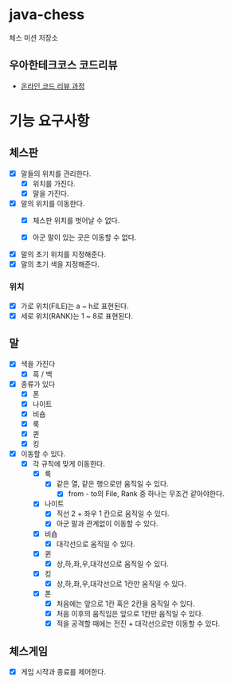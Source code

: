 # java-chess

체스 미션 저장소

## 우아한테크코스 코드리뷰

- [온라인 코드 리뷰 과정](https://github.com/woowacourse/woowacourse-docs/blob/master/maincourse/README.md)

# 기능 요구사항

## 체스판

- [x] 말들의 위치를 관리한다.
    - [x] 위치를 가진다.
    - [x] 말을 가진다.

- [x] 말의 위치를 이동한다.
    - [x] 체스판 위치를 벗어날 수 없다.
    - [x] 아군 말이 있는 곳은 이동할 수 없다.


- [x] 말의 초기 위치를 지정해준다.
- [x] 말의 초기 색을 지정해준다.

### 위치

- [x] 가로 위치(FILE)는 a ~ h로 표현된다.
- [x] 세로 위치(RANK)는 1 ~ 8로 표현된다.

## 말

- [x] 색을 가진다
    - [x] 흑 / 백

- [x] 종류가 있다
    - [x] 폰
    - [x] 나이트
    - [x] 비숍
    - [x] 룩
    - [x] 퀸
    - [x] 킹

- [x] 이동할 수 있다.
    - [x] 각 규칙에 맞게 이동한다.
        - [x] 룩
            - [x] 같은 열, 같은 행으로만 움직일 수 있다.
                - [x] from - to의 File, Rank 중 하나는 무조건 같아야한다.
        - [x] 나이트
            - [x] 직선 2 + 좌우 1 칸으로 움직일 수 있다.
            - [x] 아군 말과 관계없이 이동할 수 있다.
        - [x] 비숍
            -  [x] 대각선으로 움직일 수 있다.
        - [x] 퀸
            -  [x] 상,하,좌,우,대각선으로 움직일 수 있다.
        - [x] 킹
            - [x] 상,하,좌,우,대각선으로 1칸만 움직일 수 있다.
        - [x] 폰
            - [x] 처음에는 앞으로 1칸 혹은 2칸을 움직일 수 있다.
            - [x] 처음 이후의 움직임은 앞으로 1칸만 움직일 수 있다.
            - [x] 적을 공격할 때에는 전진 + 대각선으로만 이동할 수 있다.

## 체스게임

- [x] 게임 시작과 종료를 제어한다.
